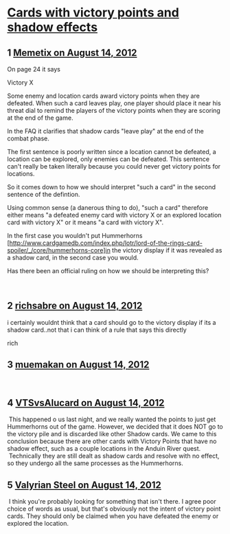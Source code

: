 # [Cards with victory points and shadow effects](https://community.fantasyflightgames.com/topic/69091-cards-with-victory-points-and-shadow-effects/)

## 1 [Memetix on August 14, 2012](https://community.fantasyflightgames.com/topic/69091-cards-with-victory-points-and-shadow-effects/?do=findComment&comment=673426)

On page 24 it says

Victory X

Some enemy and location cards award victory points
when they are defeated. When such a card leaves play,
one player should place it near his threat dial to remind
the players of the victory points when they are scoring
at the end of the game.

In the FAQ it clarifies that shadow cards "leave play" at the end of the combat phase. 

The first sentence is poorly written since a location cannot be defeated, a location can be explored, only enemies can be defeated. This sentence can't really be taken literally because you could never get victory points for locations.

So it comes down to how we should interpret "such a card" in the second sentence of the defintion.

Using common sense (a danerous thing to do), "such a card" therefore either means "a defeated enemy card with victory X or an explored location card with victory X" or it means "a card with victory X".

In the first case you wouldn't put Hummerhorns [http://www.cardgamedb.com/index.php/lotr/lord-of-the-rings-card-spoiler/_/core/hummerhorns-core]in the victory display if it was revealed as a shadow card, in the second case you would.

Has there been an official ruling on how we should be interpreting this?

 

## 2 [richsabre on August 14, 2012](https://community.fantasyflightgames.com/topic/69091-cards-with-victory-points-and-shadow-effects/?do=findComment&comment=673460)

i certainly wouldnt think that a card should go to the victory display if its a shadow card..not that i can think of a rule that says this directly

rich

## 3 [muemakan on August 14, 2012](https://community.fantasyflightgames.com/topic/69091-cards-with-victory-points-and-shadow-effects/?do=findComment&comment=673469)

                           

## 4 [VTSvsAlucard on August 14, 2012](https://community.fantasyflightgames.com/topic/69091-cards-with-victory-points-and-shadow-effects/?do=findComment&comment=673648)

 This happened o us last night, and we really wanted the points to just get Hummerhorns out of the game. However, we decided that it does NOT go to the victory pile and is discarded like other Shadow cards. We came to this conclusion because there are other cards with Victory Points that have no shadow effect, such as a couple locations in the Anduin River quest.  Technically they are still dealt as shadow cards and resolve with no effect, so they undergo all the same processes as the Hummerhorns.

## 5 [Valyrian Steel on August 14, 2012](https://community.fantasyflightgames.com/topic/69091-cards-with-victory-points-and-shadow-effects/?do=findComment&comment=673734)

 I think you're probably looking for something that isn't there. I agree poor choice of words as usual, but that's obviously not the intent of victory point cards. They should only be claimed when you have defeated the enemy or explored the location.

